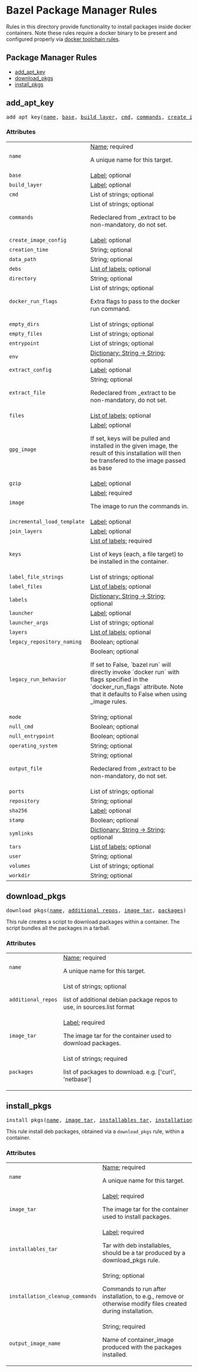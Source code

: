 # Bazel Package Manager Rules

Rules in this directory provide functionality to install packages inside
docker containers.
Note these rules require a docker binary to be present and configured
properly via
[docker toolchain rules](https://github.com/nlopezgi/rules_docker/blob/master/toolchains/docker/readme.md#how-to-use-the-docker-toolchain).

## Package Manager Rules

* [add_apt_key](#add_apt_key)
* [download_pkgs](#download_pkgs)
* [install_pkgs](#install_pkgs)

<a name="#add_apt_key"></a>

## add_apt_key

<pre>
add_apt_key(<a href="#add_apt_key-name">name</a>, <a href="#add_apt_key-base">base</a>, <a href="#add_apt_key-build_layer">build_layer</a>, <a href="#add_apt_key-cmd">cmd</a>, <a href="#add_apt_key-commands">commands</a>, <a href="#add_apt_key-create_image_config">create_image_config</a>, <a href="#add_apt_key-creation_time">creation_time</a>, <a href="#add_apt_key-data_path">data_path</a>, <a href="#add_apt_key-debs">debs</a>, <a href="#add_apt_key-directory">directory</a>, <a href="#add_apt_key-docker_run_flags">docker_run_flags</a>, <a href="#add_apt_key-empty_dirs">empty_dirs</a>, <a href="#add_apt_key-empty_files">empty_files</a>, <a href="#add_apt_key-entrypoint">entrypoint</a>, <a href="#add_apt_key-env">env</a>, <a href="#add_apt_key-extract_config">extract_config</a>, <a href="#add_apt_key-extract_file">extract_file</a>, <a href="#add_apt_key-files">files</a>, <a href="#add_apt_key-gpg_image">gpg_image</a>, <a href="#add_apt_key-gzip">gzip</a>, <a href="#add_apt_key-image">image</a>, <a href="#add_apt_key-incremental_load_template">incremental_load_template</a>, <a href="#add_apt_key-join_layers">join_layers</a>, <a href="#add_apt_key-keys">keys</a>, <a href="#add_apt_key-label_file_strings">label_file_strings</a>, <a href="#add_apt_key-label_files">label_files</a>, <a href="#add_apt_key-labels">labels</a>, <a href="#add_apt_key-launcher">launcher</a>, <a href="#add_apt_key-launcher_args">launcher_args</a>, <a href="#add_apt_key-layers">layers</a>, <a href="#add_apt_key-legacy_repository_naming">legacy_repository_naming</a>, <a href="#add_apt_key-legacy_run_behavior">legacy_run_behavior</a>, <a href="#add_apt_key-mode">mode</a>, <a href="#add_apt_key-null_cmd">null_cmd</a>, <a href="#add_apt_key-null_entrypoint">null_entrypoint</a>, <a href="#add_apt_key-operating_system">operating_system</a>, <a href="#add_apt_key-output_file">output_file</a>, <a href="#add_apt_key-ports">ports</a>, <a href="#add_apt_key-repository">repository</a>, <a href="#add_apt_key-sha256">sha256</a>, <a href="#add_apt_key-stamp">stamp</a>, <a href="#add_apt_key-symlinks">symlinks</a>, <a href="#add_apt_key-tars">tars</a>, <a href="#add_apt_key-user">user</a>, <a href="#add_apt_key-volumes">volumes</a>, <a href="#add_apt_key-workdir">workdir</a>)
</pre>



### Attributes

<table class="params-table">
  <colgroup>
    <col class="col-param" />
    <col class="col-description" />
  </colgroup>
  <tbody>
    <tr id="add_apt_key-name">
      <td><code>name</code></td>
      <td>
        <a href="https://bazel.build/docs/build-ref.html#name">Name</a>; required
        <p>
          A unique name for this target.
        </p>
      </td>
    </tr>
    <tr id="add_apt_key-base">
      <td><code>base</code></td>
      <td>
        <a href="https://bazel.build/docs/build-ref.html#labels">Label</a>; optional
      </td>
    </tr>
    <tr id="add_apt_key-build_layer">
      <td><code>build_layer</code></td>
      <td>
        <a href="https://bazel.build/docs/build-ref.html#labels">Label</a>; optional
      </td>
    </tr>
    <tr id="add_apt_key-cmd">
      <td><code>cmd</code></td>
      <td>
        List of strings; optional
      </td>
    </tr>
    <tr id="add_apt_key-commands">
      <td><code>commands</code></td>
      <td>
        List of strings; optional
        <p>
          Redeclared from _extract to be non-mandatory, do not set.
        </p>
      </td>
    </tr>
    <tr id="add_apt_key-create_image_config">
      <td><code>create_image_config</code></td>
      <td>
        <a href="https://bazel.build/docs/build-ref.html#labels">Label</a>; optional
      </td>
    </tr>
    <tr id="add_apt_key-creation_time">
      <td><code>creation_time</code></td>
      <td>
        String; optional
      </td>
    </tr>
    <tr id="add_apt_key-data_path">
      <td><code>data_path</code></td>
      <td>
        String; optional
      </td>
    </tr>
    <tr id="add_apt_key-debs">
      <td><code>debs</code></td>
      <td>
        <a href="https://bazel.build/docs/build-ref.html#labels">List of labels</a>; optional
      </td>
    </tr>
    <tr id="add_apt_key-directory">
      <td><code>directory</code></td>
      <td>
        String; optional
      </td>
    </tr>
    <tr id="add_apt_key-docker_run_flags">
      <td><code>docker_run_flags</code></td>
      <td>
        List of strings; optional
        <p>
          Extra flags to pass to the docker run command.
        </p>
      </td>
    </tr>
    <tr id="add_apt_key-empty_dirs">
      <td><code>empty_dirs</code></td>
      <td>
        List of strings; optional
      </td>
    </tr>
    <tr id="add_apt_key-empty_files">
      <td><code>empty_files</code></td>
      <td>
        List of strings; optional
      </td>
    </tr>
    <tr id="add_apt_key-entrypoint">
      <td><code>entrypoint</code></td>
      <td>
        List of strings; optional
      </td>
    </tr>
    <tr id="add_apt_key-env">
      <td><code>env</code></td>
      <td>
        <a href="https://bazel.build/docs/skylark/lib/dict.html">Dictionary: String -> String</a>; optional
      </td>
    </tr>
    <tr id="add_apt_key-extract_config">
      <td><code>extract_config</code></td>
      <td>
        <a href="https://bazel.build/docs/build-ref.html#labels">Label</a>; optional
      </td>
    </tr>
    <tr id="add_apt_key-extract_file">
      <td><code>extract_file</code></td>
      <td>
        String; optional
        <p>
          Redeclared from _extract to be non-mandatory, do not set.
        </p>
      </td>
    </tr>
    <tr id="add_apt_key-files">
      <td><code>files</code></td>
      <td>
        <a href="https://bazel.build/docs/build-ref.html#labels">List of labels</a>; optional
      </td>
    </tr>
    <tr id="add_apt_key-gpg_image">
      <td><code>gpg_image</code></td>
      <td>
        <a href="https://bazel.build/docs/build-ref.html#labels">Label</a>; optional
        <p>
          If set, keys will be pulled and installed in the given image, the result
          of this installation will then be transfered to the image passed as base
        </p>
      </td>
    </tr>
    <tr id="add_apt_key-gzip">
      <td><code>gzip</code></td>
      <td>
        <a href="https://bazel.build/docs/build-ref.html#labels">Label</a>; optional
      </td>
    </tr>
    <tr id="add_apt_key-image">
      <td><code>image</code></td>
      <td>
        <a href="https://bazel.build/docs/build-ref.html#labels">Label</a>; required
        <p>
          The image to run the commands in.
        </p>
      </td>
    </tr>
    <tr id="add_apt_key-incremental_load_template">
      <td><code>incremental_load_template</code></td>
      <td>
        <a href="https://bazel.build/docs/build-ref.html#labels">Label</a>; optional
      </td>
    </tr>
    <tr id="add_apt_key-join_layers">
      <td><code>join_layers</code></td>
      <td>
        <a href="https://bazel.build/docs/build-ref.html#labels">Label</a>; optional
      </td>
    </tr>
    <tr id="add_apt_key-keys">
      <td><code>keys</code></td>
      <td>
        <a href="https://bazel.build/docs/build-ref.html#labels">List of labels</a>; required
        <p>
          List of keys (each, a file target) to be installed in the container.
        </p>
      </td>
    </tr>
    <tr id="add_apt_key-label_file_strings">
      <td><code>label_file_strings</code></td>
      <td>
        List of strings; optional
      </td>
    </tr>
    <tr id="add_apt_key-label_files">
      <td><code>label_files</code></td>
      <td>
        <a href="https://bazel.build/docs/build-ref.html#labels">List of labels</a>; optional
      </td>
    </tr>
    <tr id="add_apt_key-labels">
      <td><code>labels</code></td>
      <td>
        <a href="https://bazel.build/docs/skylark/lib/dict.html">Dictionary: String -> String</a>; optional
      </td>
    </tr>
    <tr id="add_apt_key-launcher">
      <td><code>launcher</code></td>
      <td>
        <a href="https://bazel.build/docs/build-ref.html#labels">Label</a>; optional
      </td>
    </tr>
    <tr id="add_apt_key-launcher_args">
      <td><code>launcher_args</code></td>
      <td>
        List of strings; optional
      </td>
    </tr>
    <tr id="add_apt_key-layers">
      <td><code>layers</code></td>
      <td>
        <a href="https://bazel.build/docs/build-ref.html#labels">List of labels</a>; optional
      </td>
    </tr>
    <tr id="add_apt_key-legacy_repository_naming">
      <td><code>legacy_repository_naming</code></td>
      <td>
        Boolean; optional
      </td>
    </tr>
    <tr id="add_apt_key-legacy_run_behavior">
      <td><code>legacy_run_behavior</code></td>
      <td>
        Boolean; optional
        <p>
          If set to False, `bazel run` will directly invoke `docker run` with flags specified in the `docker_run_flags` attribute. Note that it defaults to False when using <lang>_image rules.
        </p>
      </td>
    </tr>
    <tr id="add_apt_key-mode">
      <td><code>mode</code></td>
      <td>
        String; optional
      </td>
    </tr>
    <tr id="add_apt_key-null_cmd">
      <td><code>null_cmd</code></td>
      <td>
        Boolean; optional
      </td>
    </tr>
    <tr id="add_apt_key-null_entrypoint">
      <td><code>null_entrypoint</code></td>
      <td>
        Boolean; optional
      </td>
    </tr>
    <tr id="add_apt_key-operating_system">
      <td><code>operating_system</code></td>
      <td>
        String; optional
      </td>
    </tr>
    <tr id="add_apt_key-output_file">
      <td><code>output_file</code></td>
      <td>
        String; optional
        <p>
          Redeclared from _extract to be non-mandatory, do not set.
        </p>
      </td>
    </tr>
    <tr id="add_apt_key-ports">
      <td><code>ports</code></td>
      <td>
        List of strings; optional
      </td>
    </tr>
    <tr id="add_apt_key-repository">
      <td><code>repository</code></td>
      <td>
        String; optional
      </td>
    </tr>
    <tr id="add_apt_key-sha256">
      <td><code>sha256</code></td>
      <td>
        <a href="https://bazel.build/docs/build-ref.html#labels">Label</a>; optional
      </td>
    </tr>
    <tr id="add_apt_key-stamp">
      <td><code>stamp</code></td>
      <td>
        Boolean; optional
      </td>
    </tr>
    <tr id="add_apt_key-symlinks">
      <td><code>symlinks</code></td>
      <td>
        <a href="https://bazel.build/docs/skylark/lib/dict.html">Dictionary: String -> String</a>; optional
      </td>
    </tr>
    <tr id="add_apt_key-tars">
      <td><code>tars</code></td>
      <td>
        <a href="https://bazel.build/docs/build-ref.html#labels">List of labels</a>; optional
      </td>
    </tr>
    <tr id="add_apt_key-user">
      <td><code>user</code></td>
      <td>
        String; optional
      </td>
    </tr>
    <tr id="add_apt_key-volumes">
      <td><code>volumes</code></td>
      <td>
        List of strings; optional
      </td>
    </tr>
    <tr id="add_apt_key-workdir">
      <td><code>workdir</code></td>
      <td>
        String; optional
      </td>
    </tr>
  </tbody>
</table>

<a name="#download_pkgs"></a>

## download_pkgs

<pre>
download_pkgs(<a href="#download_pkgs-name">name</a>, <a href="#download_pkgs-additional_repos">additional_repos</a>, <a href="#download_pkgs-image_tar">image_tar</a>, <a href="#download_pkgs-packages">packages</a>)
</pre>

This rule creates a script to download packages within a container.
The script bundles all the packages in a tarball.

### Attributes

<table class="params-table">
  <colgroup>
    <col class="col-param" />
    <col class="col-description" />
  </colgroup>
  <tbody>
    <tr id="download_pkgs-name">
      <td><code>name</code></td>
      <td>
        <a href="https://bazel.build/docs/build-ref.html#name">Name</a>; required
        <p>
          A unique name for this target.
        </p>
      </td>
    </tr>
    <tr id="download_pkgs-additional_repos">
      <td><code>additional_repos</code></td>
      <td>
        List of strings; optional
        <p>
          list of additional debian package repos to use, in sources.list format
        </p>
      </td>
    </tr>
    <tr id="download_pkgs-image_tar">
      <td><code>image_tar</code></td>
      <td>
        <a href="https://bazel.build/docs/build-ref.html#labels">Label</a>; required
        <p>
          The image tar for the container used to download packages.
        </p>
      </td>
    </tr>
    <tr id="download_pkgs-packages">
      <td><code>packages</code></td>
      <td>
        List of strings; required
        <p>
          list of packages to download. e.g. ['curl', 'netbase']
        </p>
      </td>
    </tr>
  </tbody>
</table>

<a name="#install_pkgs"></a>

## install_pkgs

<pre>
install_pkgs(<a href="#install_pkgs-name">name</a>, <a href="#install_pkgs-image_tar">image_tar</a>, <a href="#install_pkgs-installables_tar">installables_tar</a>, <a href="#install_pkgs-installation_cleanup_commands">installation_cleanup_commands</a>, <a href="#install_pkgs-output_image_name">output_image_name</a>)
</pre>

This rule install deb packages, obtained via a <code>download_pkgs</code> rule,
within a container.

### Attributes

<table class="params-table">
  <colgroup>
    <col class="col-param" />
    <col class="col-description" />
  </colgroup>
  <tbody>
    <tr id="install_pkgs-name">
      <td><code>name</code></td>
      <td>
        <a href="https://bazel.build/docs/build-ref.html#name">Name</a>; required
        <p>
          A unique name for this target.
        </p>
      </td>
    </tr>
    <tr id="install_pkgs-image_tar">
      <td><code>image_tar</code></td>
      <td>
        <a href="https://bazel.build/docs/build-ref.html#labels">Label</a>; required
        <p>
          The image tar for the container used to install packages.
        </p>
      </td>
    </tr>
    <tr id="install_pkgs-installables_tar">
      <td><code>installables_tar</code></td>
      <td>
        <a href="https://bazel.build/docs/build-ref.html#labels">Label</a>; required
        <p>
          Tar with deb installables, should be a tar produced by a  download_pkgs rule.
        </p>
      </td>
    </tr>
    <tr id="install_pkgs-installation_cleanup_commands">
      <td><code>installation_cleanup_commands</code></td>
      <td>
        String; optional
        <p>
          Commands to run after installation, to e.g., remove or otherwise modify files created during installation.
        </p>
      </td>
    </tr>
    <tr id="install_pkgs-output_image_name">
      <td><code>output_image_name</code></td>
      <td>
        String; required
        <p>
          Name of container_image produced with the packages installed.
        </p>
      </td>
    </tr>
  </tbody>
</table>
